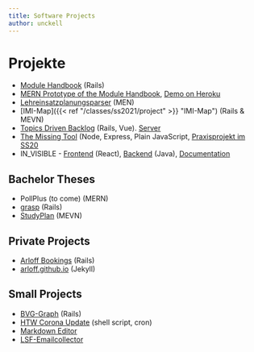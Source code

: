 ```yaml
---
title: Software Projects
author: unckell
---
```


# Projekte
* [Module Handbook](https://github.com/bkleinen/module-handbook) (Rails)
* [MERN Prototype of the Module Handbook](https://github.com/htw-imi-wtat1/module-handbook), [Demo on Heroku](https://wtat1-module-handbook.herokuapp.com/)
* [Lehreinsatzplanungsparser](https://github.com/bkleinen/lehreinsatzplanungsparser) (MEN)
* [IMI-Map]({{< ref "/classes/ss2021/project" >}} "IMI-Map") (Rails & MEVN)
* [Topics Driven Backlog](https://github.com/htw-imi-projects/topics-driven-backlog) (Rails, Vue). [Server](http://backlog.f4.htw-berlin.de/)
* [The Missing Tool](https://github.com/htw-imi-projects/TheMissingTool) (Node, Express, Plain JavaScript, [Praxisprojekt im SS20](https://showtime.f4.htw-berlin.de/ss20/bachelor/b5-the-missing-tool-projekt/)
* IN_VISIBLE - [Frontend](https://github.com/project-invisible/frontend) (React), [Backend](https://github.com/project-invisible/backend) (Java), [Documentation](https://github.com/project-invisible/wiki/wiki)

## Bachelor Theses
* PollPlus (to come) (MERN)
* [grasp](https://github.com/htw-imi-projects/grasp) (Rails)
* [StudyPlan](https://github.com/htw-imi-projects/studyplan) (MEVN)

## Private Projects
* [Arloff Bookings](https://github.com/arloff/bookings) (Rails)
* [arloff.github.io](https://github.com/arloff/arloff.github.io) (Jekyll)

## Small Projects
* [BVG-Graph](https://github.com/bkleinen/bvg-graph) (Rails)
* [HTW Corona Update](https://github.com/htw-corona-update/htw-corona-update) (shell script, cron)
* [Markdown Editor](/html/markdown-editor/markdown-editor.html)
* [LSF-Emailcollector](/html/lsf-emailcollector.html)

